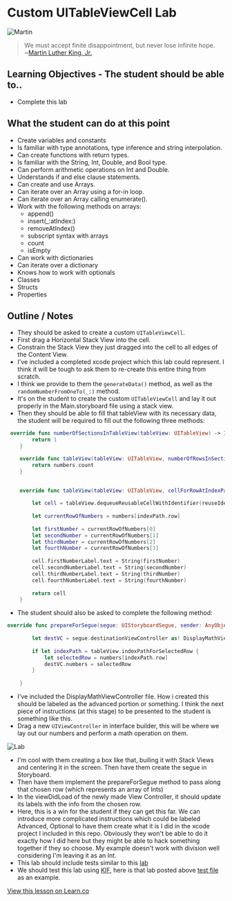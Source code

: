 # Custom UITableViewCell Lab

![Martin](http://i.imgur.com/8PU1o17.jpg?1)
 
> We must accept finite disappointment, but never lose infinite hope. ~[Martin Luther King, Jr.](https://en.wikipedia.org/wiki/Martin_Luther_King,_Jr.)

## Learning Objectives - The student should be able to..

* Complete this lab


## What the student can do at this point 

* Create variables and constants
* Is familiar with type annotations, type inference and string interpolation.
* Can create functions with return types.
* Is familiar with the String, Int, Double, and Bool type.
* Can perform arithmetic operations on Int and Double.
* Understands if and else clause statements.
* Can create and use Arrays.
* Can iterate over an Array using a for-in loop.
* Can iterate over an Array calling enumerate().
* Work with the following methods on arrays:
	* append()
	* insert(_:atIndex:)
	* removeAtIndex()
	* subscript syntax with arrays
	* count
	* isEmpty
* Can work with dictionaries 
* Can iterate over a dictionary
* Knows how to work with optionals
* Classes
* Structs
* Properties

## Outline / Notes

* They should be asked to create a custom `UITableViewCell`.
* First drag a Horizontal Stack View into the cell.
* Constrain the Stack View they just dragged into the cell to all edges of the Content View.
* I've included a completed xcode project which this lab could represent. I think it will be tough to ask them to re-create this entire thing from scratch.
* I think we provide to them the `generateData()` method, as well as the `randomNumberFromOneTo(_:)` method.
* It's on the student to create the custom `UITableViewCell` and lay it out properly in the Main.storyboard file using a stack view.
* Then they should be able to fill that tableView with its necessary data, the student will be required to fill out the following three methods:

```swift
 override func numberOfSectionsInTableView(tableView: UITableView) -> Int {
        return 1
    }

    override func tableView(tableView: UITableView, numberOfRowsInSection section: Int) -> Int {
        return numbers.count
    }

    
    override func tableView(tableView: UITableView, cellForRowAtIndexPath indexPath: NSIndexPath) -> UITableViewCell {
        
        let cell = tableView.dequeueReusableCellWithIdentifier(reuseIdentifier, forIndexPath: indexPath) as! MathTableViewCell
        
        let currentRowOfNumbers = numbers[indexPath.row]
        
        let firstNumber = currentRowOfNumbers[0]
        let secondNumber = currentRowOfNumbers[1]
        let thirdNumber = currentRowOfNumbers[2]
        let fourthNumber = currentRowOfNumbers[3]
        
        cell.firstNumberLabel.text = String(firstNumber)
        cell.secondNumberLabel.text = String(secondNumber)
        cell.thirdNumberLabel.text = String(thirdNumber)
        cell.fourthNumberLabel.text = String(fourthNumber)
        
        return cell
    }
```  

* The student should also be asked to complete the following method:

```swift
override func prepareForSegue(segue: UIStoryboardSegue, sender: AnyObject?) {
        
        let destVC = segue.destinationViewController as! DisplayMathViewController
        
        if let indexPath = tableView.indexPathForSelectedRow {
            let selectedRow = numbers[indexPath.row]
            destVC.numbers = selectedRow
        }
        
    }
```

* I've included the DisplayMathViewController file. How i created this should be labeled as the advanced portion or something. I think the next piece of instructions (at this stage) to be presented to the student is something like this.
* Drag a new `UIViewController` in interface builder, this will be where we lay out our numbers and perform a math operation on them.

![Lab](http://i.imgur.com/pFvs73M.png)

* I'm cool with them creating a box like that, builing it with Stack Views and centering it in the screen. Then have them create the segue in Storyboard.
* Then have them implement the prepareForSegue method to pass along that chosen row (which represents an array of Ints)
* In the viewDidLoad of the newly made View Controller, it should update its labels with the info from the chosen row.
* Here, this is a win for the student if they can get this far. We can introduce more complicated instructions which could be labeled Advanced, Optional to have them create what it is I did in the xcode project I included in this repo. Obviously they won't be able to do it exactly how I did here but they might be able to hack something together if they so choose. My example doesn't work with division well considering I'm leaving it as an Int.
* This lab should include tests similar to this [lab](https://github.com/learn-co-curriculum/hella-cells)
* We should test this lab using [KIF](https://github.com/kif-framework/KIF/), here is that lab posted above [test file](https://github.com/learn-co-curriculum/hella-cells/blob/master/HellaCellsTests/FISViewSpec.m) as an example.





<a href='https://learn.co/lessons/CustomCellLab' data-visibility='hidden'>View this lesson on Learn.co</a>
